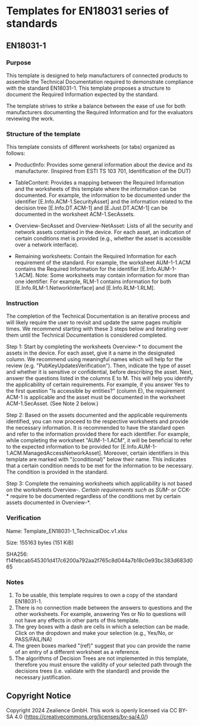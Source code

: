 # Templates for EN18031 series of standards

## EN18031-1

### Purpose
This template is designed to help manufacturers of connected products to assemble the Technical Documentation required to demonstrate compliance with the standard EN18031-1. This template proposes a structure to document the Required Information expected by the standard.

The template strives to strike a balance between the ease of use for both manufacturers documenting the Required Information and for the evaluators reviewing the work.

### Structure of the template
This template consists of different worksheets (or tabs) organized as follows:

- ProductInfo: Provides some general information about the device and its manufacturer. (Inspired from ESTI TS 103 701, Identification of the DUT)

- TableContent: Provides a mapping between the Required Information and the worksheets of this template where the information can be documented. For example, the information to be documented under the identifier [E.Info.ACM-1.SecurityAsset] and the information related to the decision tree [E.Info.DT.ACM-1] and [E.Just.DT.ACM-1] can be documented in the worksheet ACM-1.SecAssets.

- Overview-SecAsset and Overview-NetAsset: Lists of all the security and network assets contained in the device. For each asset, an indication of certain conditions met is provided (e.g., whether the asset is accessible over a network interface).

- Remaining worksheets: Contain the Required Information for each requirement of the standard. For example, the worksheet AUM-1-1.ACM contains the Required Information for the identifier [E.Info.AUM-1-1.ACM].
Note: Some worksheets may contain information for more than one identifier. For example, RLM-1 contains information for both [E.Info.RLM-1.NetworkInterface] and [E.Info.RLM-1.RLM].

### Instruction
The completion of the Technical Documentation is an iterative process and will likely require the user to revisit and update the same pages multiple times.
We recommend starting with these 3 steps below and iterating over them until the Technical Documentation is considered completed.

Step 1: Start by completing the worksheets Overview-* to document the assets in the device. 
For each asset, give it a name in the designated column. We recommend using meaningful names which will help for the review (e.g. "PubKeyUpdatesVerification"). Then, indicate the type of asset and whether it is sensitive or confidential, before describing the asset.
Next, answer the questions listed in the columns E to M. This will help you identify the applicability of certain requirements. For example, if you answer Yes to the first question "Is accessible by entities?" (column E), the requirement ACM-1 is applicable and the asset must be documented in the worksheet ACM-1.SecAsset. (See Note 2 below.)

Step 2: Based on the assets documented and the applicable requirements identified, you can now proceed to the respective worksheets and provide the necessary information. It is recommended to have the standard open and refer to the information provided there for each identifier. For example, while completing the worksheet "AUM-1-1.ACM", it will be beneficial to refer to the expected information to be provided for [E.Info.AUM-1-1.ACM.ManagedAccessNetworkAsset]. Moreover, certain identifiers in this template are marked with "(conditional)" below their name. This indicates that a certain condition needs to be met for the information to be necessary. The condition is provided in the standard.

Step 3: Complete the remaining worksheets which applicability is not based on the worksheets Overview-*. Certain requirements such as SUM-* or CCK-*  require to be documented regardless of the conditions met by certain assets documented in Overview-*.

### Verification
Name: Template_EN18031-1_TechnicalDoc.v1.xlsx

Size: 155163 bytes (151 KiB)

SHA256: f14febcab545301d417c6200a792aa2f765c8d044a7b18c0e93bc383d683d065

### Notes
1. To be usable, this template requires to own a copy of the standard EN18031-1.
2. There is no connection made between the answers to questions and the other worksheets. For example, answering Yes or No to questions will not have any effects in other parts of this template. 
3. The grey boxes with a dash are cells in which a selection can be made. Click on the dropdown and make your selection (e.g., Yes/No, or PASS/FAIL/NA)
4. The green boxes marked "(ref)" suggest that you can provide the name of an entry of a different worksheet as a reference. 
5. The algorithms of Decision Trees are not implemented in this template, therefore you must ensure the validity of your selected path through the decisions trees (i.e. validate with the standard) and provide the necessary justification.

## Copyright Notice
Copyright 2024 Zealience GmbH. This work is openly licensed via CC BY-SA 4.0 (https://creativecommons.org/licenses/by-sa/4.0/)
